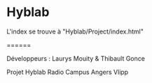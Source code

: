 Hyblab
======

L'index se trouve à "Hyblab/Project/index.html"

======

Développeurs : Laurys Mouity & Thibault Gonce

Projet Hyblab Radio Campus Angers Vlipp
